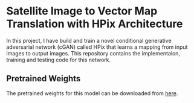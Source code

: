 # Satellite Image to Vector Map Translation with HPix Architecture
In this project, I have build and train a novel conditional generative adversarial network (cGAN) called HPix that learns a mapping from input images to output images. This repository contains the implementaion, training and testing code for this network.

## Pretrained Weights
The pretrained weights for this model can be downloaded from [here](https://www.kaggle.com/datasets/adityataparia/hpix-weights).